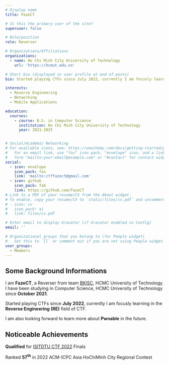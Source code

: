 ```yaml
---
# Display name
title: FazeCT

# Is this the primary user of the site?
superuser: false

# Role/position
role: Reverser

# Organizations/Affiliations
organizations:
  - name: Ho Chi Minh City University of Technology
    url: 'https://hcmut.edu.vn'

# Short bio (displayed in user profile at end of posts)
bio: Started playing CTFs since July 2022, currently I am focusly learning in the Reverse Engineering (RE) field of CTF.

interests:
  - Reverse Engineering
  - Networking
  - Mobile Applications

education:
  courses:
    - course: B.S. in Computer Science
      institution: Ho Chi Minh City University of Technology
      year: 2021-2025


# Social/Academic Networking
# For available icons, see: https://wowchemy.com/docs/getting-started/page-builder/#icons
#   For an email link, use "fas" icon pack, "envelope" icon, and a link in the
#   form "mailto:your-email@example.com" or "#contact" for contact widget.
social:
  - icon: envelope
    icon_pack: fas
    link: 'mailto:ctffazect@gmail.com'
  - icon: github
    icon_pack: fab
    link: https://github.com/FazeCT
# Link to a PDF of your resume/CV from the About widget.
# To enable, copy your resume/CV to `static/files/cv.pdf` and uncomment the lines below.
# - icon: cv
#   icon_pack: ai
#   link: files/cv.pdf

# Enter email to display Gravatar (if Gravatar enabled in Config)
email: ''

# Organizational groups that you belong to (for People widget)
#   Set this to `[]` or comment out if you are not using People widget.
user_groups:
  - Members
---
```


## Some Background Informations

I am **FazeCT**, a Reverser from team [BKISC](https://bkisc.com), HCMC University of Technology. I have been studying in Computer Science, HCMC University of Technology since **October 2021**. 

Started playing CTFs since **July 2022**, currently I am focusly learning in the **Reverse Engineering (RE)** field of CTF.

I am also looking forward to learn more about **Pwnable** in the future.

## Noticeable Achievements

**Qualified** for [ISITDTU CTF 2022](https://ctftime.org/ctf/258) Finals

Ranked **57<sup>th</sup>** in 2022 ACM-ICPC Asia HoChiMinh City Regional Contest
